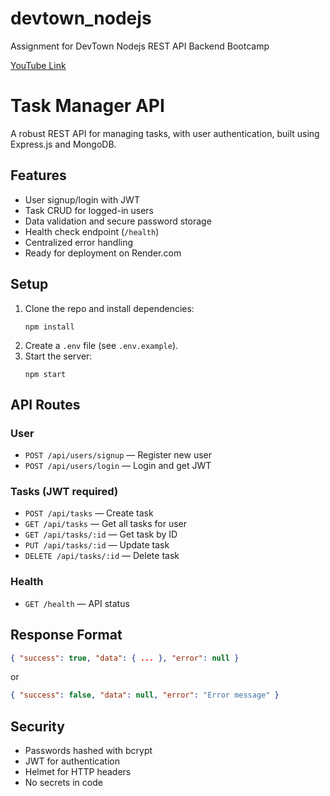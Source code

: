 # devtown_nodejs
Assignment for DevTown Nodejs REST API Backend Bootcamp



[YouTube Link](https://www.youtube.com/watch?v=5lAA9lqtcbA)

# Task Manager API

A robust REST API for managing tasks, with user authentication, built using Express.js and MongoDB.

## Features

- User signup/login with JWT
- Task CRUD for logged-in users
- Data validation and secure password storage
- Health check endpoint (`/health`)
- Centralized error handling
- Ready for deployment on Render.com

## Setup

1. Clone the repo and install dependencies:
   ```
   npm install
   ```
2. Create a `.env` file (see `.env.example`).
3. Start the server:
   ```
   npm start
   ```

## API Routes

### User

- `POST /api/users/signup` — Register new user
- `POST /api/users/login` — Login and get JWT

### Tasks (JWT required)

- `POST /api/tasks` — Create task
- `GET /api/tasks` — Get all tasks for user
- `GET /api/tasks/:id` — Get task by ID
- `PUT /api/tasks/:id` — Update task
- `DELETE /api/tasks/:id` — Delete task

### Health

- `GET /health` — API status

## Response Format

```json
{ "success": true, "data": { ... }, "error": null }
```
or
```json
{ "success": false, "data": null, "error": "Error message" }
```


## Security

- Passwords hashed with bcrypt
- JWT for authentication
- Helmet for HTTP headers
- No secrets in code
